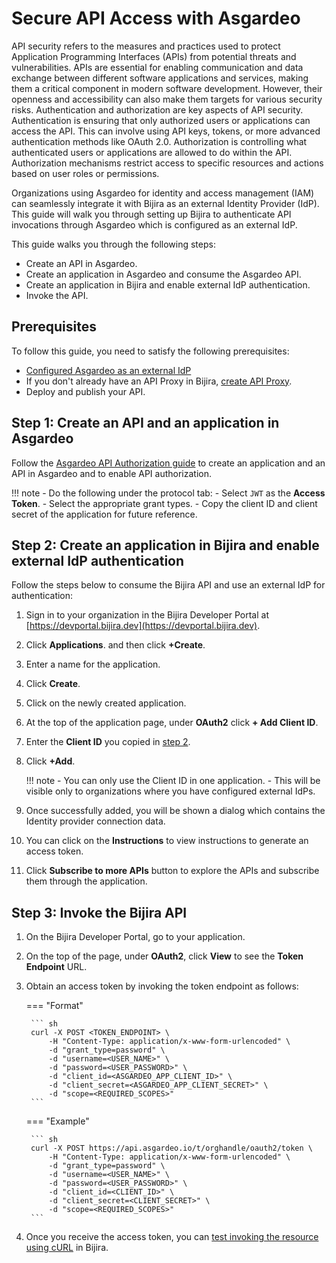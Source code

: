 # Secure API Access with Asgardeo

API security refers to the measures and practices used to protect Application Programming Interfaces (APIs) from potential threats and vulnerabilities. APIs are essential for enabling communication and data exchange between different software applications and services, making them a critical component in modern software development. However, their openness and accessibility can also make them targets for various security risks. Authentication and authorization are key aspects of API security. Authentication is ensuring that only authorized users or applications can access the API. This can involve using API keys, tokens, or more advanced authentication methods like OAuth 2.0. Authorization is controlling what authenticated users or applications are allowed to do within the API. Authorization mechanisms restrict access to specific resources and actions based on user roles or permissions. 

Organizations using Asgardeo for identity and access management (IAM) can seamlessly integrate it with Bijira as an external Identity Provider (IdP). This guide will walk you through setting up Bijira to authenticate API invocations through Asgardeo which is configured as an external IdP.

This guide walks you through the following steps:

<!-- - Assign scopes to an API in Bijira.  -->
- Create an API in Asgardeo.
- Create an application in Asgardeo and consume the Asgardeo API.
- Create an application in Bijira and enable external IdP authentication.
- Invoke the API.

## Prerequisites

To follow this guide, you need to satisfy the following prerequisites:

- [Configured Asgardeo as an external IdP](../../administer/configure-an-external-idp/configure-asgardeo-as-an-external-idp.md) 
- If you don't already have an API Proxy in Bijira, [create API Proxy](../../../create-api-proxy/overview/).
- Deploy and publish your API. 

<!-- ## Step 1: Assign scopes to an API in Bijira

You can provide fine-grained access control to your API resources with scopes. Follow the steps below to assign a scope to the resources in the API:

1. In the **API Proxy Listing** pane, click on the API Proxy you want to attach scopes to.
2. In the left navigation menu, click **Deploy** and then **Configure & Deploy** in the **Build Area**.
3. Click **Next** to go to the **Endpoint Details** step. Expand the required endpoint if not already expanded. 
4. In the **Operation Level** security section, click on **Manage Permissions** button. 
5. In the **Manage Permissions** pane, enter the permission value and click **Add New**.
6. Click the copy icon in front of the added scope to copy the fully qualified name of the scope. Save this value for future reference. 
7. To attach a scope to a resource, click the **Select Permissions** list under the respective resource, and select the scopes you wish to attach.
8. Click **Deploy**.
9. In the left navigation, click **Manage** and then **Lifecycle**.
10. Click **Publish** and continue to publish your API to the Choreo Developer Portal.  -->


## Step 1: Create an API and an application in Asgardeo

 Follow the [Asgardeo API Authorization guide](https://wso2.com/asgardeo/docs/guides/api-authorization/) to create an application and an API in Asgardeo and to enable API authorization.

!!! note
     <!-- - Use the fully qualified name of the scope when adding scopes.  -->
    - Do the following under the protocol tab:
        - Select `JWT` as the **Access Token**.
        - Select the appropriate grant types.
        - Copy the client ID and client secret of the application for future reference.

## Step 2: Create an application in Bijira and enable external IdP authentication

Follow the steps below to consume the Bijira API and use an external IdP for authentication:

1. Sign in to your organization in the Bijira Developer Portal at [https://devportal.bijira.dev](https://devportal.bijira.dev).
2. Click **Applications**. and then click **+Create**.
3. Enter a name for the application. 
4. Click **Create**.
5. Click on the newly created application.
6. At the top of the application page, under **OAuth2** click **+ Add Client ID**. 
7. Enter the **Client ID** you copied in [step 2](#step-2-create-an-api-and-an-application-in-asgardeo).
8. Click **+Add**.

    !!! note 
        - You can only use the Client ID in one application.
        - This will be visible only to organizations where you have configured external IdPs. 

9. Once successfully added, you will be shown a dialog which contains the Identity provider connection data.
10. You can click on the **Instructions** to view instructions to generate an access token.
11. Click **Subscribe to more APIs** button to explore the APIs and subscribe them through the application.

## Step 3: Invoke the Bijira API

1. On the Bijira Developer Portal, go to your application. 
2. On the top of the page, under **OAuth2**, click **View** to see the **Token Endpoint** URL.
3. Obtain an access token by invoking the token endpoint as follows:

    === "Format"

        ``` sh
        curl -X POST <TOKEN_ENDPOINT> \
            -H "Content-Type: application/x-www-form-urlencoded" \
            -d "grant_type=password" \
            -d "username=<USER_NAME>" \
            -d "password=<USER_PASSWORD>" \
            -d "client_id=<ASGARDEO_APP_CLIENT_ID>" \
            -d "client_secret=<ASGARDEO_APP_CLIENT_SECRET>" \
            -d "scope=<REQUIRED_SCOPES>"
        ```

    === "Example"

        ``` sh
        curl -X POST https://api.asgardeo.io/t/orghandle/oauth2/token \
            -H "Content-Type: application/x-www-form-urlencoded" \
            -d "grant_type=password" \
            -d "username=<USER_NAME>" \
            -d "password=<USER_PASSWORD>" \
            -d "client_id=<CLIENT_ID>" \
            -d "client_secret=<CLIENT_SECRET>" \
            -d "scope=<REQUIRED_SCOPES>"
        ```

5. Once you receive the access token, you can [test invoking the resource using cURL](../../../test-api-proxy/curl/) in Bijira.
